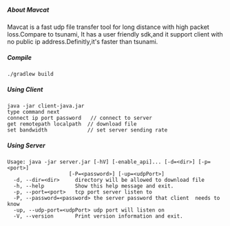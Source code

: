 ##### **About Mavcat**

Mavcat is a fast udp file transfer tool for long distance with high packet loss.Compare to tsunami,
It has a user friendly sdk,and it support client with no public ip address.Definitly,it's faster than tsunami.


##### **Compile**
`./gradlew build`

##### **Using Client**
```
java -jar client-java.jar
type command next
connect ip port password   // connect to server
get remotepath localpath  // download file
set bandwidth             // set server sending rate
```

##### **Using Server**

```
Usage: java -jar server.jar [-hV] [-enable_api]... [-d=<dir>] [-p=<port>]
                    [-P=<password>] [-up=<udpPort>]
  -d, --dir=<dir>     directory will be allowed to download file
  -h, --help          Show this help message and exit.
  -p, --port=<port>   tcp port server listen to
  -P, --password=<password> the server password that client  needs to know
  -up, --udp-port=<udpPort> udp port will listen on
  -V, --version       Print version information and exit.
```